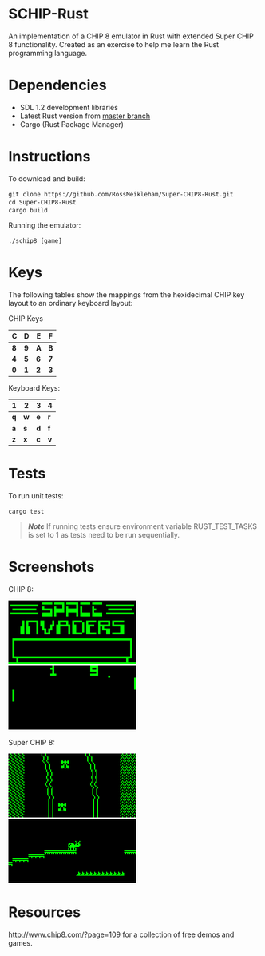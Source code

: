 # SCHIP-Rust

An implementation of a CHIP 8 emulator in Rust with extended Super CHIP 8 functionality. 
Created as an exercise to help me learn the Rust programming language.


# Dependencies

* SDL 1.2 development libraries
* Latest Rust version from [master branch](https://github.com/rust-lang/rust)
* Cargo (Rust Package Manager)



# Instructions

To download and build:
```
git clone https://github.com/RossMeikleham/Super-CHIP8-Rust.git
cd Super-CHIP8-Rust
cargo build
```

Running the emulator:
```
./schip8 [game]
```

# Keys


The following tables show the mappings from the hexidecimal CHIP key layout to an ordinary keyboard layout:

CHIP Keys

|C|D|E|F|                      
|---|---|---|---|
|**8**|**9**|**A**|**B**|
|**4**|**5**|**6**|**7**| 
|**0**|**1**|**2**|**3**| 

Keyboard Keys:

|1|2|3|4|                      
|---|---|---|---|
|**q**|**w**|**e**|**r**|
|**a**|**s**|**d**|**f**| 
|**z**|**x**|**c**|**v**| 

# Tests

To run unit tests:
```
cargo test
```
> ***Note*** If running tests ensure environment variable RUST_TEST_TASKS is set to 1 as tests need to be run sequentially.


# Screenshots

CHIP 8:

![Invaders](/images/invaders.png?raw=true)      ![Pong](/images/pong.png?raw=true)

Super CHIP 8:

![Car](/images/car.png?raw=true)      ![ANT](/images/ant.png?raw=true)


# Resources

http://www.chip8.com/?page=109 for a collection of free demos and games.
